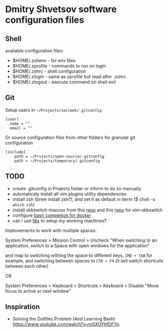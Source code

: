 # Dmitry Shvetsov software configuration files

## Shell

avaliable configuration files:

- $HOME/.zshenv - for env files
- $HOME/.zprofile - commands to run on login
- $HOME/.zshrc - shell configuration
- $HOME/.zlogin - same as zprofile but read after .zshrc
- $HOME/.zlogout - execute command on shell exit

## Git

Setup users in `~/Projects/sosleek/.gitconfig`

```
[user]
  name = ""
  email = ""
```

Or source configuration files from other folders for granular git configuration

```
[include]
	path = ~/Projects/open-source/.gitconfig
	path = ~/Projects/temporary/.gitconfig
```

## TODO

- create .gitconfig in Projects folder or inform to do so manually
- automaticaly install all vim plugins utility dependencies
- install zsh (brew install zsh?), and set it as default in iterm ($ chsh -s `which zsh`)
- install xkbswitch-macosx from this [repo](https://github.com/myshov/xkbswitch-macosx) and this [repo](https://github.com/myshov/libxkbswitch-macosx) for vim-xkbswitch
- configure [bash completion for docker](https://docs.docker.com/compose/completion/)
- can i use [Nix](https://nixos.org/) to setup my working machines?

Imptovements to work with multiple spaces:

System Preferences > Mission Control > Uncheck "When switching to an application, switch to a Space with open windows for the application"

and map to switching withing the space to different keys, `CMD + TAB` for example, and switching between spaces to `CTR + F4` (it iwll switch shortcuts between each other)

OR

System Preferences > Keyboard > Shortcuts > Keyboard > Disable "Move focus to active or next window"

## Inspiration

- Solving the Dotfiles Problem (And Learning Bash) https://www.youtube.com/watch?v=mSXOYhfDFYo
